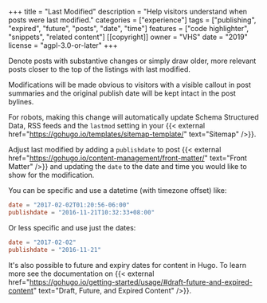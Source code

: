 +++
title = "Last Modified"
description = "Help visitors understand when posts were last modified."
categories = ["experience"]
tags = ["publishing", "expired", "future", "posts", "date", "time"]
features = ["code highlighter", "snippets", "related content"]
[[copyright]]
  owner = "VHS"
  date = "2019"
  license = "agpl-3.0-or-later"
+++

Denote posts with substantive changes or simply draw older, more relevant posts closer to the top of the listings with last modified.

Modifications will be made obvious to visitors with a visible callout in post summaries and the original publish date will be kept intact in the post bylines.

For robots, making this change will automatically update Schema Structured Data, RSS feeds and the `lastmod` setting in your {{< external href="https://gohugo.io/templates/sitemap-template/" text="Sitemap" />}}.

Adjust last modified by adding a `publishdate` to post {{< external href="https://gohugo.io/content-management/front-matter/" text="Front Matter" />}} and updating the `date` to the date and time you would like to show for the modification.

You can be specific and use a datetime (with timezone offset) like:

```toml
date = "2017-02-02T01:20:56-06:00"
publishdate = "2016-11-21T10:32:33+08:00"
```

Or less specific and use just the dates:

```toml
date = "2017-02-02"
publishdate = "2016-11-21"
```

It's also possible to future and expiry dates for content in Hugo. To learn more see the documentation on {{< external href="https://gohugo.io/getting-started/usage/#draft-future-and-expired-content" text="Draft, Future, and Expired Content" />}}.
